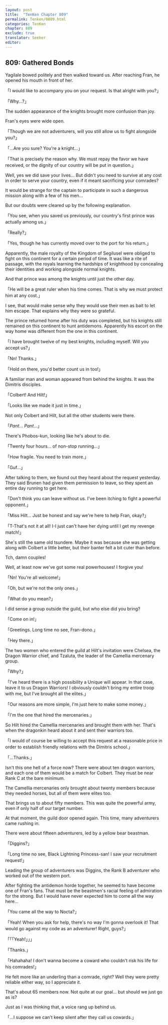 ```yaml
---
layout: post
title:  "TenKen Chapter 809"
permalink: Tenken/0809.html
categories: TenKen
chapter: 809
exclude: true
translator: Seeker
editor: 
---
```

<h2>809: Gathered Bonds</h2>

Yagilale bowed politely and then walked toward us. After reaching Fran, he opened his mouth in front of her.

「I would like to accompany you on your request. Is that alright with you?」

「Why...?」

The sudden appearance of the knights brought more confusion than joy.

Fran's eyes were wide open.

「Though we are not adventurers, will you still allow us to fight alongside you?」

「...Are you sure? You're a knight...」

「That is precisely the reason why. We must repay the favor we have received, or the dignity of our country will be put in question.」

Well, yes we did save your lives... But didn't you need to survive at any cost in order to serve your country, even if it meant sacrificing your comrades?

It would be strange for the captain to participate in such a dangerous mission along with a few of his men...

But our doubts were cleared up by the following explanation.

「You see, when you saved us previously, our country's first prince was actually among us.」

「Really?」

「Yes, though he has currently moved over to the port for his return.」

Apparently, the male royalty of the Kingdom of Segilusel were obliged to fight on this continent for a certain period of time. It was like a rite of passage, with the royals learning the hardships of knighthood by concealing their identities and working alongside normal knights.

And that prince was among the knights until just the other day.

「He will be a great ruler when his time comes. That is why we must protect him at any cost.」

I see, that would make sense why they would use their men as bait to let him escape. That explains why they were so grateful.

The prince returned home after his duty was completed, but his knights still remained on this continent to hunt antidemons. Apparently his escort on the way home was different from the one in this continent.

「I have brought twelve of my best knights, including myself. Will you accept us?」

「Nn! Thanks.」

「Hold on there, you'd better count us in too!」

A familiar man and woman appeared from behind the knights. It was the Dimitris disciples.

「Colbert! And Hilt!」

「Looks like we made it just in time.」

Not only Colbert and Hilt, but all the other students were there.

「*Pant*... *Pant*...」

There's Phobos-kun, looking like he's about to die.

「Twenty four hours... of non-stop running...」

「How fragile. You need to train more.」

「Guf...」

After talking to them, we found out they heard about the request yesterday. They said Brunen had given them permission to leave, so they spent an entire day running to get here.

「Don't think you can leave without us. I've been itching to fight a powerful opponent.」

「Miss Hilt... Just be honest and say we're here to help Fran, okay?」

「T-That's not it at all! I-I just can't have her dying until I get my revenge match!」

She's still the same old tsundere. Maybe it was because she was getting along with Colbert a little better, but their banter felt a bit cuter than before.

Tch, damn couples!

Well, at least now we've got some real powerhouses! I forgive you!

「Nn! You're all welcome!」

「Oh, but we're not the only ones.」

「What do you mean?」

I did sense a group outside the guild, but who else did you bring?

「Come on in!」

「Greetings. Long time no see, Fran-dono.」

「Hey there.」

The two women who entered the guild at Hilt's invitation were Chelsea, the Dragon Warrior chief, and Tzaluta, the leader of the Camellia mercenary group.

「Why?」

「I've heard there is a high possibility a Unique will appear. In that case, leave it to us Dragon Warriors! I obviously couldn't bring my entire troop with me, but I've brought all the elites.」

「Our reasons are more simple, I'm just here to make some money.」

「I'm the one that hired the mercenaries.」

So Hilt hired the Camellia mercenaries and brought them with her. That's when the dragonkin heard about it and sent their warriors too.

「I would of course be willing to accept this request at a reasonable price in order to establish friendly relations with the Dimitris school.」

「...Thanks.」

Isn't this one hell of a force now? There were about ten dragon warriors, and each one of them would be a match for Colbert. They must be near Rank C at the bare minimum.

The Camellia mercenaries only brought about twenty members because they needed horses, but all of them were elites too.

That brings us to about fifty members. This was quite the powerful army, even if only half of our target number.

At that moment, the guild door opened again. This time, many adventurers came rushing in.

There were about fifteen adventurers, led by a yellow bear beastman.

「Diggins?」

「Long time no see, Black Lightning Princess-san! I saw your recruitment request!」

Leading the group of adventurers was Diggins, the Rank B adventurer who worked out of the western port.

After fighting the antidemon horde together, he seemed to have become one of Fran's fans. That must be the beastmen's racial feeling of admiration for the strong. But I would have never expected him to come all the way here...

「You came all the way to Nocta?」

「Yeah! When you ask for help, there's no way I'm gonna overlook it! That would go against my code as an adventurer! Right, guys?」

「「「Yeah!」」」

「Thanks.」

「Hahahaha! I don't wanna become a coward who couldn't risk his life for his comrades!」

He felt more like an underling than a comrade, right? Well they were pretty reliable either way, so I appreciate it.

That's about 65 members now. Not quite at our goal... but should we just go as is?

Just as I was thinking that, a voice rang up behind us.

「...I suppose we can't keep silent after they call us cowards.」



